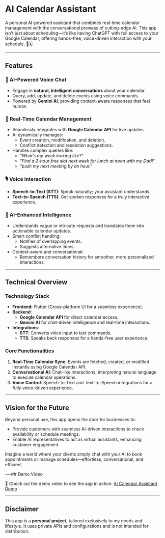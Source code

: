 # AI Calendar Assistant

A personal AI-powered assistant that combines real-time calendar management with the conversational prowess of cutting-edge AI. This app isn’t just about scheduling—it’s like having ChatGPT with full access to your Google Calendar, offering hands-free, voice-driven interaction with your schedule. 🚀🗓️

---

## Features

### 🌟 **AI-Powered Voice Chat**
- Engage in **natural, intelligent conversations** about your calendar.
- Query, add, update, and delete events using voice commands.
- Powered by **Gemini AI**, providing context-aware responses that feel human.

### 🔄 **Real-Time Calendar Management**
- Seamlessly integrates with **Google Calendar API** for live updates.
- AI dynamically manages:
  - Event creation, modification, and deletion.
  - Conflict detection and resolution suggestions.
- Handles complex queries like:
  - *"What’s my week looking like?"*
  - *"Find a 2-hour free slot next week for lunch at noon with my Dad!"*
  - *"push my next meeting by an hour."*

### 🎙️ **Voice Interaction**
- **Speech-to-Text (STT)**: Speak naturally; your assistant understands.
- **Text-to-Speech (TTS)**: Get spoken responses for a truly interactive experience.

### 🤖 **AI-Enhanced Intelligence**
- Understands vague or intricate requests and translates them into actionable calendar updates.
- Smart conflict handling:
  - Notifies of overlapping events.
  - Suggests alternative times.
- Context-aware and conversational:
  - Remembers conversation history for smoother, more personalized interactions.

---

## Technical Overview

### **Technology Stack**
- **Frontend**: Flutter (Cross-platform UI for a seamless experience).
- **Backend**:
  - **Google Calendar API** for direct calendar access.
  - **Gemini AI** for chat-driven intelligence and real-time interactions.
- **Integrations**:
  - **STT**: Converts voice input to text commands.
  - **TTS**: Speaks back responses for a hands-free user experience.

### **Core Functionalities**
1. **Real-Time Calendar Sync**: Events are fetched, created, or modified instantly using Google Calendar API.
2. **Conversational AI**: Chat-like interactions, interpreting natural language to execute calendar operations.
3. **Voice Control**: Speech-to-Text and Text-to-Speech integrations for a fully voice-driven experience.

---

## Vision for the Future

Beyond personal use, this app opens the door for businesses to:
- Provide customers with seamless AI-driven interactions to check availability or schedule meetings.
- Enable AI representatives to act as virtual assistants, enhancing customer engagement.

Imagine a world where your clients simply chat with your AI to book appointments or manage schedules—effortless, conversational, and efficient.

---## Demo Video

🎥 Check out the demo video to see the app in action:
[AI Calendar Assistant Demo](https://www.youtube.com/watch?v=GhVEaJZW7uU)

---
## Disclaimer

This app is a **personal project**, tailored exclusively to my needs and lifestyle. It uses private APIs and configurations and is not intended for distribution.
